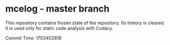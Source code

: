 # mcelog - master branch

This repository contains frozen state of the repository.
Its history is cleared. It is used only for static code
analysis with Codacy.

Commit Time: 1703402816